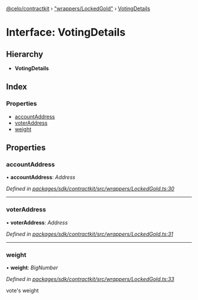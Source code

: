 [@celo/contractkit](../README.md) › ["wrappers/LockedGold"](../modules/_wrappers_lockedgold_.md) › [VotingDetails](_wrappers_lockedgold_.votingdetails.md)

# Interface: VotingDetails

## Hierarchy

* **VotingDetails**

## Index

### Properties

* [accountAddress](_wrappers_lockedgold_.votingdetails.md#accountaddress)
* [voterAddress](_wrappers_lockedgold_.votingdetails.md#voteraddress)
* [weight](_wrappers_lockedgold_.votingdetails.md#weight)

## Properties

###  accountAddress

• **accountAddress**: *Address*

*Defined in [packages/sdk/contractkit/src/wrappers/LockedGold.ts:30](https://github.com/celo-org/celo-monorepo/blob/master/packages/sdk/contractkit/src/wrappers/LockedGold.ts#L30)*

___

###  voterAddress

• **voterAddress**: *Address*

*Defined in [packages/sdk/contractkit/src/wrappers/LockedGold.ts:31](https://github.com/celo-org/celo-monorepo/blob/master/packages/sdk/contractkit/src/wrappers/LockedGold.ts#L31)*

___

###  weight

• **weight**: *BigNumber*

*Defined in [packages/sdk/contractkit/src/wrappers/LockedGold.ts:33](https://github.com/celo-org/celo-monorepo/blob/master/packages/sdk/contractkit/src/wrappers/LockedGold.ts#L33)*

vote's weight
